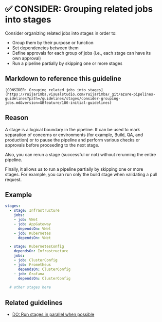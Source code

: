 # ✅ CONSIDER: Grouping related jobs into stages

Consider organizing related jobs into stages in order to:

- Group them by their purpose or function
- Set dependencies between them
- Define approvals for each group of jobs (i.e., each stage can have its own approval)
- Run a pipeline partially by skipping one or more stages

## Markdown to reference this guideline

```plaintext
[CONSIDER: Grouping related jobs into stages](https://ruijarimba.visualstudio.com/ruijarimba/_git/azure-pipelines-guidelines?path=/guidelines/stages/consider-grouping-jobs.md&version=GBfeature/180-initial-guidelines)
```

## Reason

A stage is a logical boundary in the pipeline. It can be used to mark separation
of concerns or environments (for example, Build, QA, and production) or to pause
the pipeline and perform various checks or approvals before proceeding to the
next stage.

Also, you can rerun a stage (successful or not) without rerunning the entire pipeline.

Finally, it allows us to run a pipeline partially by skipping one or more
stages. For example, you can run only the build stage when validating a pull request.

## Example

```yaml
stages:
  - stage: Infrastructure
    jobs:
    - job: VNet
    - job: AppGateway
      dependsOn: VNet
    - job: Kubernetes
      dependsOn: VNet

  - stage: KubernetesConfig
    dependsOn: Infrastructure
    jobs:
    - job: ClusterConfig
    - job: Prometheus
      dependsOn: ClusterConfig
    - job: Grafana
      dependsOn: ClusterConfig
  
  # other stages here
```

## Related guidelines

- [DO: Run stages in parallel when possible](/guidelines/stages/do-parallel-stages.md)
